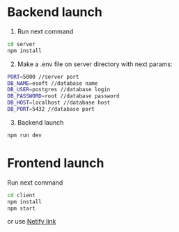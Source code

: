 # Backend launch

1. Run next command
```sh
cd server
npm install
```
2. Make a .env file on server directory with next params: 
```sh
PORT=5000 //server port
DB_NAME=esoft //database name
DB_USER=postgres //database login
DB_PASSWORD=root //database password
DB_HOST=localhost //database host
DB_PORT=5432 //database port
```
3. Backend launch
```sh
npm run dev
```

# Frontend launch

Run next command
```sh
cd client
npm install
npm start
```
or use <a href="https://resonant-kheer-c75f22.netlify.app/">Netify link </a>  
